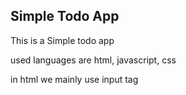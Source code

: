 ## Simple Todo App


This is a Simple todo app

used languages are html, javascript, css

in html we mainly use input tag
